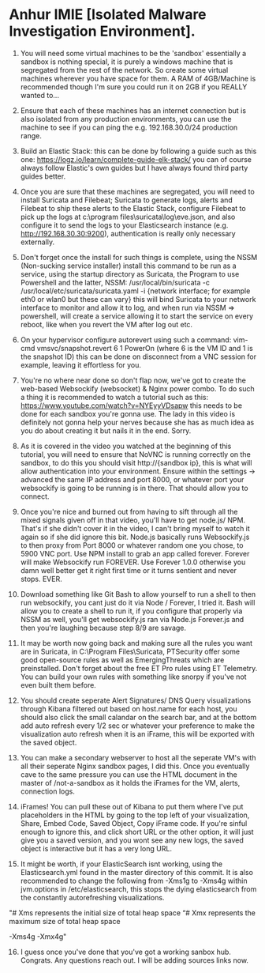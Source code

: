 # Anhur IMIE [Isolated Malware Investigation Environment].

1. You will need some virtual machines to be the 'sandbox' essentially a sandbox is nothing special, it is purely a windows machine that is segregated from the rest of the network. So create some virtual machines wherever you have space for them. A RAM of 4GB/Machine is recommended though I'm sure you could run it on 2GB if you REALLY wanted to...

2. Ensure that each of these machines has an internet connection but is also isolated from any production environments, you can use
the machine to see if you can ping the e.g. 192.168.30.0/24 production range.

3. Build an Elastic Stack: this can be done by following a guide such as this one: https://logz.io/learn/complete-guide-elk-stack/ you
can of course always follow Elastic's own guides but I have always found third party guides better.

4. Once you are sure that these machines are segregated, you will need to install Suricata and Filebeat; Suricata to generate logs, alerts
and Filebeat to ship these alerts to the Elastic Stack, configure Filebeat to pick up the logs at c:\program files\suricata\log\eve.json,
and also configure it to send the logs to your Elasticsearch instance (e.g. http://192.168.30.30:9200), authentication is really only necessary externally.

5. Don't forget once the install for such things is complete, using the NSSM (Non-sucking service installer) install this command to be
run as a service, using the startup directory as Suricata, the Program to use Powershell and the latter, NSSM: 
/usr/local/bin/suricata -c /usr/local/etc/suricata/suricata.yaml -i {network interface; for example eth0 or wlan0 but these can vary} this will bind Suricata to your network interface to monitor and allow it to log, and when run via NSSM => powershell, will create a service allowing it to start the service on every reboot, like when you revert the VM after log out etc.

6. On your hypervisor configure autorevert using such a command: vim-cmd vmsvc/snapshot.revert 6 1 PowerOn (where 6 is the VM ID and 1 is the snapshot ID) this can be done on disconnect from a VNC session for example, leaving it effortless for you.

7. You're no where near done so don't flap now, we've got to create the web-based Websockify (websocket) & Nginx power combo. To do such a thing it is recommended to watch a tutorial such as this: https://www.youtube.com/watch?v=NYEyyVDsapw this needs to be done for each sandbox you're gonna use. The lady in this video is definitely not gonna help your nerves because she has as much idea as you do about creating it but nails it in the end. Sorry.

8. As it is covered in the video you watched at the beginning of this tutorial, you will need to ensure that NoVNC is running correctly on the sandbox, to do this you should visit http://{sandbox ip}, this is what will allow authentication into your environment. Ensure within the settings -> advanced the same IP address and port 8000, or whatever port your websockify is going to be running is in there. That should allow you to connect. 

9. Once you're nice and burned out from having to sift through all the mixed signals given off in that video, you'll have to get node.js/ NPM. That's if she didn't cover it in the video, I can't bring myself to watch it again so if she did ignore this bit. Node.js basically
runs Websockify.js to then proxy from Port 8000 or whatever random one you chose, to 5900 VNC port. Use NPM install to grab an app called forever. Forever will make Websockify run FOREVER. Use Forever 1.0.0 otherwise you damn well better get it right first time or it turns sentient and never stops. EVER.

10. Download something like Git Bash to allow yourself to run a shell to then run websockify, you cant just do it via Node / Forever, I
tried it. Bash will allow you to create a shell to run it, if you configure that properly via NSSM as well, you'll get websockify.js ran
via Node.js Forever.js and then you're laughing because step 8/9 are savage.

11. It may be worth now going back and making sure all the rules you want are in Suricata, in C:\Program Files\Suricata, PTSecurity offer some good open-source rules as well as EmergingThreats which are preinstalled. Don't forget about the free ET Pro rules using ET Telemetry.
You can build your own rules with something like snorpy if you've not even built them before.

12. You should create seperate Alert Signatures/ DNS Query visualizations through Kibana filtered out based on host.name for each host, you should also click the small calandar on the search bar, and at the bottom add auto refresh every 1/2 sec or whatever your preference to make the visualization auto refresh when it is an iFrame, this will be exported with the saved object.

13. You can make a secondary webserver to host all the seperate VM's with all their seperate Nginx sandbox pages, I did this. Once you  eventually cave to the same pressure you can use the HTML document in the master of /not-a-sandbox as it holds the iFrames for the VM, alerts, connection logs.

14. iFrames! You can pull these out of Kibana to put them where I've put placeholders in the HTML by going to the top left of your
        visualization, Share, Embed Code, Saved           Object, Copy iFrame code. If you're sinful enough to ignore this, and click short URL or the other option, it will just give you a saved version, and you wont see any new logs, the saved object is interactive but it has a very
long URL.

15. It might be worth, if your ElasticSearch isnt working, using the Elasticsearch.yml found in the master directory of this commit. It is also recommended to change the following from -Xms1g to -Xms4g within jvm.options in /etc/elasticsearch, this stops the dying elasticsearch from the constantly autorefreshing visualizations.

"# Xms represents the initial size of total heap space
“# Xmx represents the maximum size of total heap space

-Xms4g
-Xmx4g"

16. I guess once you've done that you've got a working sanbox hub. Congrats. Any questions reach out. I will be adding sources links now. 
